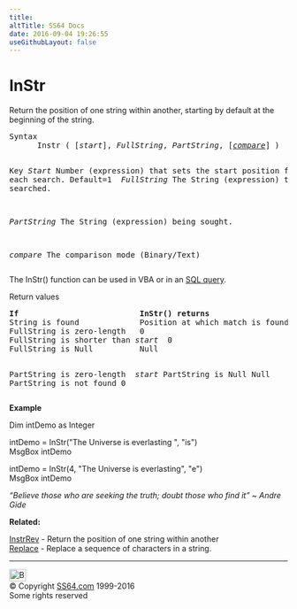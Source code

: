 ```yaml
---
title:
altTitle: SS64 Docs
date: 2016-09-04 19:26:55
useGithubLayout: false
---
```

<!-- #BeginLibraryItem "/Library/head_access.lbi" --><!-- #EndLibraryItem --><h1>InStr</h1>
<p> Return the position of one string within another, starting by default at the beginning of the string.</p>
<pre>Syntax
      Instr ( [<i>start</i>], <i>FullString</i>, <i>PartString</i>, [<i><a href="accompare.html">compare</a></i>] )

Key
   <i>Start</i>       Number (expression) that sets the start position for each search.
               Default=1
<i>
   FullString</i>  The String (expression) to be searched.<i>

   PartString</i>  The String (expression) being sought.

   <i>compare</i>     The comparison mode (Binary/Text)
</pre>
<p>The InStr() function can be used in VBA or in an <a href="syntax-functions.html">SQL query</a>.</p>
<p>Return values</p>
<pre><b>If                          InStr() returns</b>
String is found             Position at which match is found
FullString is zero-length   0
FullString is shorter than <i>start</i>  0
FullString is Null          Null

PartString is zero-length <i>  start</i>
PartString is Null          Null
PartString is not found     0</pre>
<p><b>Example</b></p>
<p class="code">Dim intDemo as Integer </p>
<p class="code">intDemo = InStr("The Universe is everlasting ", "is")<br>
MsgBox intDemo</p>
<p class="code">intDemo = InStr(4, "The Universe is everlasting", "e")<br>
MsgBox intDemo</p>
<p class="quote"><i>“Believe those who are seeking the truth; doubt those who find it” ~ Andre Gide</i></p>
<p><b>Related:</b></p>
<p><a href="instrrev.html">InstrRev</a> - Return the position of one string within another<br>
<a href="replace.html">Replace</a> - Replace a sequence of characters in a string.</p><!-- #BeginLibraryItem "/Library/foot_access.lbi" --><p>
<!-- access -->

<hr>
<div id="bl" class="footer"><a href="instr.html#"><img src="../images/top.png" width="30" height="22" alt="Back to the Top"></a></div>
<div id="br" class="footer, tagline">© Copyright <a href="../index.html">SS64.com</a> 1999-2016<br>
Some rights reserved</div><!-- #EndLibraryItem -->

